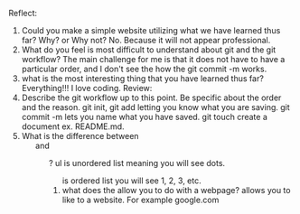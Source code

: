 Reflect:
1. Could you make a simple website utilizing what we have learned thus far? Why? or Why not?
No. Because it will not appear professional.
2. What do you feel is most difficult to understand about git and the git workflow?
The main challenge for me is that it does not have to have a particular order, and I don't see the how the git commit -m works.
3. what is the most interesting thing that you have learned thus far?
Everything!!! I love coding.
Review:
1. Describe the git workflow up to this point. Be specific about the order and the reason.
git init, git add letting you know what you are saving. git commit -m lets you name what you have saved. git touch create a document ex. README.md.
2. What is the difference between <ul> and <ol>?
ul is unordered list meaning you will see dots. <ol> is ordered list you will see 1, 2, 3, etc.
3. what does the <a> allow you to do with a webpage?
<a> allows you to like to a website. For example google.com
